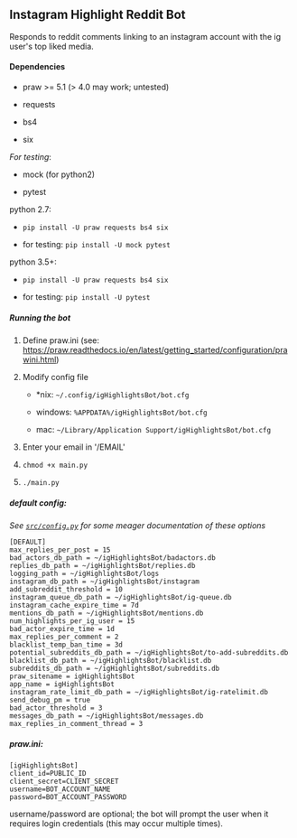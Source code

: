 ## Instagram Highlight Reddit Bot

Responds to reddit comments linking to an instagram account with the ig
user's top liked media.

#### Dependencies

- praw >= 5.1 (> 4.0 may work; untested)

- requests

- bs4

- six

*For testing*:

- mock (for python2)

- pytest

python 2.7:

- `pip install -U praw requests bs4 six`

- for testing: `pip install -U mock pytest`

python 3.5+:

- `pip install -U praw requests bs4 six`

- for testing: `pip install -U pytest`

##### Running the bot

1. Define praw.ini (see: https://praw.readthedocs.io/en/latest/getting_started/configuration/prawini.html)

2. Modify config file

    - \*nix: `~/.config/igHighlightsBot/bot.cfg`

    - windows: `%APPDATA%/igHighlightsBot/bot.cfg`

    - mac: `~/Library/Application Support/igHighlightsBot/bot.cfg`

3. Enter your email in '<project root>/EMAIL'

4. `chmod +x main.py`

5. `./main.py`

##### default config:

*See [`src/config.py`](src/config.py) for some meager documentation of these options*

    [DEFAULT]
    max_replies_per_post = 15
    bad_actors_db_path = ~/igHighlightsBot/badactors.db
    replies_db_path = ~/igHighlightsBot/replies.db
    logging_path = ~/igHighlightsBot/logs
    instagram_db_path = ~/igHighlightsBot/instagram
    add_subreddit_threshold = 10
    instagram_queue_db_path = ~/igHighlightsBot/ig-queue.db
    instagram_cache_expire_time = 7d
    mentions_db_path = ~/igHighlightsBot/mentions.db
    num_highlights_per_ig_user = 15
    bad_actor_expire_time = 1d
    max_replies_per_comment = 2
    blacklist_temp_ban_time = 3d
    potential_subreddits_db_path = ~/igHighlightsBot/to-add-subreddits.db
    blacklist_db_path = ~/igHighlightsBot/blacklist.db
    subreddits_db_path = ~/igHighlightsBot/subreddits.db
    praw_sitename = igHighlightsBot
    app_name = igHighlightsBot
    instagram_rate_limit_db_path = ~/igHighlightsBot/ig-ratelimit.db
    send_debug_pm = true
    bad_actor_threshold = 3
    messages_db_path = ~/igHighlightsBot/messages.db
    max_replies_in_comment_thread = 3

##### praw.ini:

    [igHighlightsBot]
    client_id=PUBLIC_ID
    client_secret=CLIENT_SECRET
    username=BOT_ACCOUNT_NAME
    password=BOT_ACCOUNT_PASSWORD

username/password are optional; the bot will prompt the user when it
requires login credentials (this may occur multiple times).

